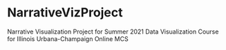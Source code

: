 # NarrativeVizProject
Narrative Visualization Project for Summer 2021 Data Visualization Course for Illinois Urbana-Champaign Online MCS
